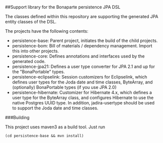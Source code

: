 ##Support library for the Bonaparte persistence JPA DSL

The classes defined within this repository are supporting the generated JPA entity classes of the DSL.

The projects have the following contents:
  * persistence-base:	Parent project, initiates the build of the child projects.
  * persistence-bom:	Bill of materials / dependency management. Import this into other projects.
  * persistence-core:	Defines annotations and interfaces used by the generated code.
  * persistence-jpa21:	Defines a user type converter for JPA 2.1 and up for the "BonaPortable" types.
  * persistence-eclipselink:	Session customizers for Eclipselink, which defines user types for the Joda date and time classes, ByteArray, and (optionally) BonaPortable types (if you use JPA 2.0)
  * persistence-hibernate:	Customizer for Hibernate 4.x, which defines a user type for the ByteArray class, and configures Hibernate to use the native Postgres UUID type. In addition, jadira-usertype should be used to support the Joda date and time classes. 

###Building

This project uses maven3 as a build tool. Just run

    (cd persistence-base && mvn install)


